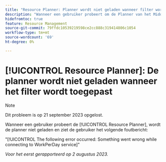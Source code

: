 ```yaml
---
title: "Resource Planner: Planner wordt niet geladen wanneer filter wordt toegepast"
description: "Wanneer een gebruiker probeert om de Planner van het Middel te laden, laadt de planner niet, en de gebruiker ziet een foutenmelding."
hidefromtoc: true
feature: Resource Management
source-git-commit: 79ffdc10539219598ce2cc888c319414806c1054
workflow-type: tm+mt
source-wordcount: '69'
ht-degree: 0%

---
```



# [!UICONTROL Resource Planner]: De planner wordt niet geladen wanneer het filter wordt toegepast

>[!NOTE]
>
>Dit probleem is op 21 september 2023 opgelost.

Wanneer een gebruiker probeert de [!UICONTROL Resource Planner], wordt de planner niet geladen en ziet de gebruiker het volgende foutbericht:

&quot;[!UICONTROL The following error occurred: Something went wrong while connecting to WorkPerDay service]&quot;

_Voor het eerst gerapporteerd op 2 augustus 2023._

